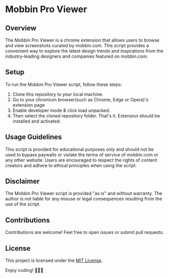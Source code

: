 # Mobbin Pro Viewer

## Overview

The Mobbin Pro Viewer is a chrome extension that allows users to browse and view screenshots curated by mobbin.com. This script provides a convenient way to explore the latest design trends and inspirations from the industry-leading designers and companies featured on mobbin.com.


## Setup

To run the Mobbin Pro Viewer script, follow these steps:

1. Clone this repository to your local machine.
2. Go to your chromium browser(such as Chrome, Edge or Opera)'s extension page
3. Enable developer mode & click load unpacked.
4. Then select the cloned repository folder. That's it. Extension should be installed and activated. 

## Usage Guidelines

This script is provided for educational purposes only and should not be used to bypass paywalls or violate the terms of service of mobbin.com or any other website. Users are encouraged to respect the rights of content creators and adhere to ethical principles when using the script.

## Disclaimer

The Mobbin Pro Viewer script is provided "as is" and without warranty. The author is not liable for any misuse or legal consequences resulting from the use of the script.

## Contributions
Contributions are welcome! Feel free to open issues or submit pull requests.

## License
This project is licensed under the [MIT License](LICENSE.md).

Enjoy coding! 🍔🍕🚀
